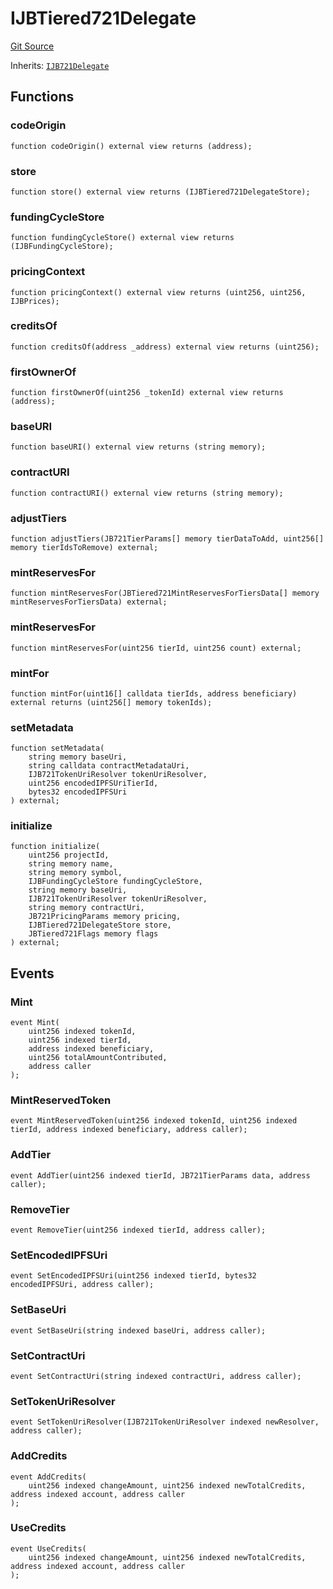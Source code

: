 # IJBTiered721Delegate

[Git Source](https://github.com/jbx-protocol/juice-721-delegate/blob/6897119af158934bfd920f0f9a55758085111dd3/contracts/interfaces/IJBTiered721Delegate.sol)

Inherits: [`IJB721Delegate`](/docs/dev/extensions/juice-721-delegate/interfaces/ijb721delegate.md)

## Functions

### codeOrigin

```solidity
function codeOrigin() external view returns (address);
```

### store

```solidity
function store() external view returns (IJBTiered721DelegateStore);
```

### fundingCycleStore

```solidity
function fundingCycleStore() external view returns (IJBFundingCycleStore);
```

### pricingContext

```solidity
function pricingContext() external view returns (uint256, uint256, IJBPrices);
```

### creditsOf

```solidity
function creditsOf(address _address) external view returns (uint256);
```

### firstOwnerOf

```solidity
function firstOwnerOf(uint256 _tokenId) external view returns (address);
```

### baseURI

```solidity
function baseURI() external view returns (string memory);
```

### contractURI

```solidity
function contractURI() external view returns (string memory);
```

### adjustTiers

```solidity
function adjustTiers(JB721TierParams[] memory tierDataToAdd, uint256[] memory tierIdsToRemove) external;
```

### mintReservesFor

```solidity
function mintReservesFor(JBTiered721MintReservesForTiersData[] memory mintReservesForTiersData) external;
```

### mintReservesFor

```solidity
function mintReservesFor(uint256 tierId, uint256 count) external;
```

### mintFor

```solidity
function mintFor(uint16[] calldata tierIds, address beneficiary) external returns (uint256[] memory tokenIds);
```

### setMetadata

```solidity
function setMetadata(
    string memory baseUri,
    string calldata contractMetadataUri,
    IJB721TokenUriResolver tokenUriResolver,
    uint256 encodedIPFSUriTierId,
    bytes32 encodedIPFSUri
) external;
```

### initialize

```solidity
function initialize(
    uint256 projectId,
    string memory name,
    string memory symbol,
    IJBFundingCycleStore fundingCycleStore,
    string memory baseUri,
    IJB721TokenUriResolver tokenUriResolver,
    string memory contractUri,
    JB721PricingParams memory pricing,
    IJBTiered721DelegateStore store,
    JBTiered721Flags memory flags
) external;
```

## Events

### Mint

```solidity
event Mint(
    uint256 indexed tokenId,
    uint256 indexed tierId,
    address indexed beneficiary,
    uint256 totalAmountContributed,
    address caller
);
```

### MintReservedToken

```solidity
event MintReservedToken(uint256 indexed tokenId, uint256 indexed tierId, address indexed beneficiary, address caller);
```

### AddTier

```solidity
event AddTier(uint256 indexed tierId, JB721TierParams data, address caller);
```

### RemoveTier

```solidity
event RemoveTier(uint256 indexed tierId, address caller);
```

### SetEncodedIPFSUri

```solidity
event SetEncodedIPFSUri(uint256 indexed tierId, bytes32 encodedIPFSUri, address caller);
```

### SetBaseUri

```solidity
event SetBaseUri(string indexed baseUri, address caller);
```

### SetContractUri

```solidity
event SetContractUri(string indexed contractUri, address caller);
```

### SetTokenUriResolver

```solidity
event SetTokenUriResolver(IJB721TokenUriResolver indexed newResolver, address caller);
```

### AddCredits

```solidity
event AddCredits(
    uint256 indexed changeAmount, uint256 indexed newTotalCredits, address indexed account, address caller
);
```

### UseCredits

```solidity
event UseCredits(
    uint256 indexed changeAmount, uint256 indexed newTotalCredits, address indexed account, address caller
);
```
